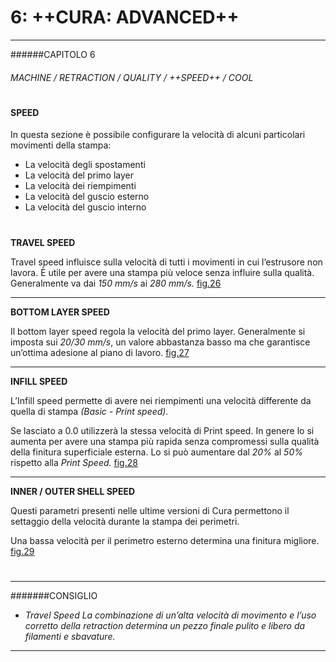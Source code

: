 # 6: ++CURA: ADVANCED++
---

######CAPITOLO 6
###### MACHINE / RETRACTION / QUALITY / ++SPEED++ / COOL

# 


#### **SPEED**
In questa sezione è possibile configurare la velocità di alcuni particolari movimenti della stampa:

* La velocità degli spostamenti
* La velocità del primo layer
* La velocità dei riempimenti
* La velocità del guscio esterno
* La velocità del guscio interno

# 

**TRAVEL SPEED**

Travel speed influisce sulla velocità di tutti i movimenti in cui l’estrusore non lavora.
È utile per avere una stampa più veloce senza influire sulla qualità. 
Generalmente va dai *150 mm/s* ai *280 mm/s.* 
[fig.26](img/figura26.jpg)

---

**BOTTOM LAYER SPEED**

Il bottom layer speed regola la velocità del primo layer.
Generalmente si imposta sui *20/30 mm/s*, un valore abbastanza basso ma che garantisce un’ottima adesione al piano di lavoro. 
[fig.27](img/figura27.jpg)

---
**INFILL SPEED**

L’Infill speed permette di avere nei riempimenti una velocità differente da quella di stampa *(Basic - Print speed).*

Se lasciato a 0.0 utilizzerà la stessa velocità di Print speed. In genere lo si aumenta per avere una stampa più rapida senza compromessi sulla qualità della finitura superficiale esterna.
Lo si può aumentare dal *20%* al *50%* rispetto alla *Print Speed.* 
[fig.28](img/figura28.jpg)

---

**INNER / OUTER SHELL SPEED**

Questi parametri presenti nelle ultime versioni di Cura permettono il settaggio della velocità durante la stampa dei perimetri.

Una bassa velocità per il perimetro esterno determina una finitura migliore. 
[fig.29](img/figura29.jpg)

# 
_ _ _
#######CONSIGLIO
* *Travel Speed*
 *La combinazione di un’alta
velocità di movimento e
l’uso corretto della retraction
determina un pezzo finale
pulito e libero da filamenti e
sbavature.*
_ _ _
